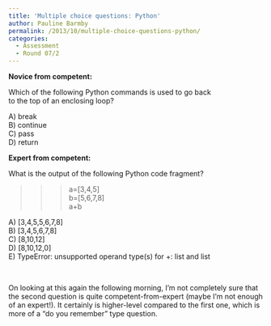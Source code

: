 ```yaml
---
title: 'Multiple choice questions: Python'
author: Pauline Barmby
permalink: /2013/10/multiple-choice-questions-python/
categories:
  - Assessment
  - Round 07/2
---
```

**Novice from competent:**

Which of the following Python commands is used to go back  
to the top of an enclosing loop?

A) break  
B) continue  
C) pass  
D) return

**Expert from competent:**

What is the output of the following Python code fragment?  
>>> a=[3,4,5]  
>>> b=[5,6,7,8]  
>>> a+b

A) [3,4,5,5,6,7,8]  
B) [3,4,5,6,7,8]  
C) [8,10,12]  
D) [8,10,12,0]  
E) TypeError: unsupported operand type(s) for +: list and list

&nbsp;

On looking at this again the following morning, I&#8217;m not completely sure that the second question is quite competent-from-expert (maybe I&#8217;m not enough of an expert!). It certainly is higher-level compared to the first one, which is more of a &#8220;do you remember&#8221; type question.
